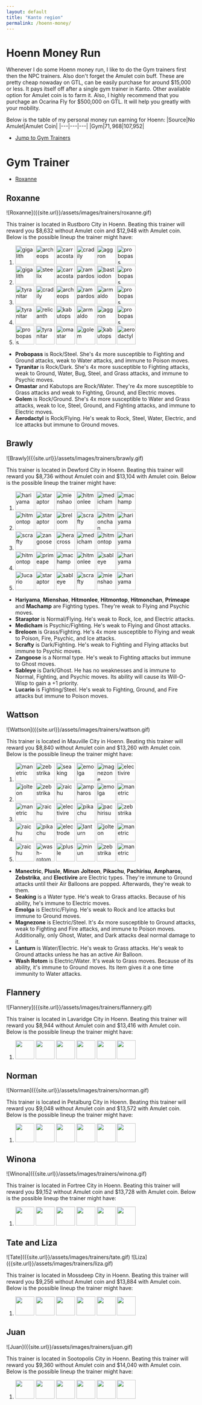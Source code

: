 ```yaml
---
layout: default
title: "Kanto region"
permalink: /hoenn-money/
---
```


# Hoenn Money Run
Whenever I do some Hoenn money run, I like to do the Gym trainers first then the NPC trainers. Also don't forget the Amulet coin buff. These are pretty cheap nowaday on GTL, can be easily purchase for around $15,000 or less. It pays itself off after a single gym trainer in Kanto. Other available option for Amulet coin is to farm it. Also, I highly recommend that you purchage an Ocarina Fly for $500,000 on GTL. It will help you greatly with your mobility.

Below is the table of my personal money run earning for Hoenn:
|Source|No Amulet|Amulet Coin|
|---|---|---|
|Gym|$71,968|$107,952|

<ul>
    <li><a href="#gymtrainer">Jump to Gym Trainers</a></li>
</ul>

<h1 id="gymtrainers">Gym Trainer</h1>

<ul>
   <li><a href="#roxanne">Roxanne</a></li> 
</ul>

<h2 id="roxanne">Roxanne</h2>
![Roxanne]({{site.url}}/assets/images/trainers/roxanne.gif)

This trainer is located in Rustboro City in Hoenn. Beating this trainer will reward you $8,632 without Amulet coin and $12,948 with Amulet coin. Below is the possible lineup the trainer might have:

<ol>
    <li> 
        <img title="gigalith" src="{{site.url}}/assets/images/pokemon/gigalith.gif" width="50"> 
        <img title="archeops" src="{{site.url}}/assets/images/pokemon/archeops.gif" width="50"> 
        <img title="carracosta" src="{{site.url}}/assets/images/pokemon/carracosta.gif" width="50"> 
        <img title="cradily" src="{{site.url}}/assets/images/pokemon/cradily.gif" width="50"> 
        <img title="aggron" src="{{site.url}}/assets/images/pokemon/aggron.gif" width="50"> 
        <img title="probopass" src="{{site.url}}/assets/images/pokemon/probopass.gif" width="50"> 
    </li>
    <li> 
        <img title="gigalith" src="{{site.url}}/assets/images/pokemon/gigalith.gif" width="50"> 
        <img title="steelix" src="{{site.url}}/assets/images/pokemon/steelix.gif" width="50"> 
        <img title="carracosta" src="{{site.url}}/assets/images/pokemon/carracosta.gif" width="50"> 
        <img title="rampardos" src="{{site.url}}/assets/images/pokemon/rampardos.gif" width="50"> 
        <img title="bastiodon" src="{{site.url}}/assets/images/pokemon/bastiodon.gif" width="50"> 
        <img title="probopass" src="{{site.url}}/assets/images/pokemon/probopass.gif" width="50"> 
    </li>
    <li> 
        <img title="tyranitar" src="{{site.url}}/assets/images/pokemon/tyranitar.gif" width="50"> 
        <img title="cradily" src="{{site.url}}/assets/images/pokemon/cradily.gif" width="50"> 
        <img title="archeops" src="{{site.url}}/assets/images/pokemon/archeops.gif" width="50"> 
        <img title="rampardos" src="{{site.url}}/assets/images/pokemon/rampardos.gif" width="50"> 
        <img title="armaldo" src="{{site.url}}/assets/images/pokemon/armaldo.gif" width="50"> 
        <img title="probopass" src="{{site.url}}/assets/images/pokemon/probopass.gif" width="50"> 
    </li>
    <li> 
        <img title="tyranitar" src="{{site.url}}/assets/images/pokemon/tyranitar.gif" width="50"> 
        <img title="relicanth" src="{{site.url}}/assets/images/pokemon/relicanth.gif" width="50"> 
        <img title="kabutops" src="{{site.url}}/assets/images/pokemon/kabutops.gif" width="50"> 
        <img title="armaldo" src="{{site.url}}/assets/images/pokemon/armaldo.gif" width="50"> 
        <img title="aggron" src="{{site.url}}/assets/images/pokemon/aggron.gif" width="50"> 
        <img title="probopass" src="{{site.url}}/assets/images/pokemon/probopass.gif" width="50"> 
    </li>
    <li> 
        <img title="probopass" src="{{site.url}}/assets/images/pokemon/probopass.gif" width="50"> 
        <img title="tyranitar" src="{{site.url}}/assets/images/pokemon/tyranitar.gif" width="50"> 
        <img title="omastar" src="{{site.url}}/assets/images/pokemon/omastar.gif" width="50"> 
        <img title="golem" src="{{site.url}}/assets/images/pokemon/golem.gif" width="50"> 
        <img title="kabutops" src="{{site.url}}/assets/images/pokemon/kabutops.gif" width="50"> 
        <img title="aerodactyl" src="{{site.url}}/assets/images/pokemon/aerodactyl.gif" width="50"> 
    </li>
</ol>

- **Probopass** is Rock/Steel. She's 4x more susceptible to Fighting and Ground attacks, weak to Water attacks, and immune to Poison moves.
- **Tyranitar** is Rock/Dark. She's 4x more susceptible to Fighting attacks, weak to Ground, Water, Bug, Steel, and Grass attacks, and immune to Psychic moves.
- **Omastar** and Kabutops are Rock/Water. They're 4x more susceptible to Grass attacks and weak to Fighting, Ground, and Electric moves.
- **Golem** is Rock/Ground. She's 4x more susceptible to Water and Grass attacks, weak to Ice, Steel, Ground, and Fighting attacks, and immune to Electric moves.
- **Aerodactyl** is Rock/Flying. He's weak to Rock, Steel, Water, Electric, and Ice attacks  but immune to Ground moves. 

<h2 id="brawly">Brawly</h2>
![Brawly]({{site.url}}/assets/images/trainers/brawly.gif)

This trainer is located in Dewford City in Hoenn. Beating this trainer will reward you $8,736 without Amulet coin and $13,104 with Amulet coin. Below is the possible lineup the trainer might have:

<ol>
    <li> 
        <img title="hariyama" src="{{site.url}}/assets/images/pokemon/hariyama.gif" width="50"> 
        <img title="staraptor" src="{{site.url}}/assets/images/pokemon/staraptor.gif" width="50"> 
        <img title="mienshao" src="{{site.url}}/assets/images/pokemon/mienshao.gif" width="50"> 
        <img title="hitmonlee" src="{{site.url}}/assets/images/pokemon/hitmonlee.gif" width="50"> 
        <img title="medicham" src="{{site.url}}/assets/images/pokemon/medicham.gif" width="50"> 
        <img title="machamp" src="{{site.url}}/assets/images/pokemon/machamp.gif" width="50"> 
    </li>
    <li> 
        <img title="hitmontop" src="{{site.url}}/assets/images/pokemon/hitmontop.gif" width="50"> 
        <img title="staraptor" src="{{site.url}}/assets/images/pokemon/staraptor.gif" width="50"> 
        <img title="breloom" src="{{site.url}}/assets/images/pokemon/breloom.gif" width="50"> 
        <img title="scrafty" src="{{site.url}}/assets/images/pokemon/scrafty.gif" width="50"> 
        <img title="hitmonchan" src="{{site.url}}/assets/images/pokemon/hitmonchan.gif" width="50"> 
        <img title="hariyama" src="{{site.url}}/assets/images/pokemon/hariyama.gif" width="50"> 
    </li>
    <li> 
        <img title="scrafty" src="{{site.url}}/assets/images/pokemon/scrafty.gif" width="50"> 
        <img title="zangoose" src="{{site.url}}/assets/images/pokemon/zangoose.gif" width="50"> 
        <img title="heracross" src="{{site.url}}/assets/images/pokemon/heracross.gif" width="50"> 
        <img title="medicham" src="{{site.url}}/assets/images/pokemon/medicham.gif" width="50"> 
        <img title="hitmontop" src="{{site.url}}/assets/images/pokemon/hitmontop.gif" width="50"> 
        <img title="hariyama" src="{{site.url}}/assets/images/pokemon/hariyama.gif" width="50"> 
    </li>
    <li> 
        <img title="hitmontop" src="{{site.url}}/assets/images/pokemon/hitmontop.gif" width="50"> 
        <img title="primeape" src="{{site.url}}/assets/images/pokemon/primeape.gif" width="50"> 
        <img title="machamp" src="{{site.url}}/assets/images/pokemon/machamp.gif" width="50"> 
        <img title="hitmonlee" src="{{site.url}}/assets/images/pokemon/hitmonlee.gif" width="50"> 
        <img title="sableye" src="{{site.url}}/assets/images/pokemon/sableye.gif" width="50"> 
        <img title="hariyama" src="{{site.url}}/assets/images/pokemon/hariyama.gif" width="50"> 
    </li>
    <li> 
        <img title="lucario" src="{{site.url}}/assets/images/pokemon/lucario.gif" width="50"> 
        <img title="staraptor" src="{{site.url}}/assets/images/pokemon/staraptor.gif" width="50"> 
        <img title="sableye" src="{{site.url}}/assets/images/pokemon/sableye.gif" width="50"> 
        <img title="scrafty" src="{{site.url}}/assets/images/pokemon/scrafty.gif" width="50"> 
        <img title="mienshao" src="{{site.url}}/assets/images/pokemon/mienshao.gif" width="50"> 
        <img title="hariyama" src="{{site.url}}/assets/images/pokemon/hariyama.gif" width="50"> 
    </li>
</ol>

- **Hariyama**, **Mienshao**, **Hitmonlee**, **Hitmontop**, **Hitmonchan**, **Primeape** and **Machamp** are Fighting types. They're weak to Flying and Psychic moves.
- **Staraptor** is Normal/Flying. He's weak to Rock, Ice, and Electric attacks.
- **Medicham** is Psychic/Fighting. He's weak to Flying and Ghost attacks. 
- **Breloom** is Grass/Fighting. He's 4x more susceptible to Flying and weak to Poison, Fire, Psychic, and Ice attacks.
- **Scrafty** is Dark/Fighting. He's weak to Fighting and Flying attacks but immune to Psychic moves. 
- **Zangoose** is a Normal type. He's weak to Fighting attacks but immune to Ghost moves.
- **Sableye** is Dark/Ghost. He has no weaknesses and is immune to Normal, Fighting, and Psychic moves. Its ability will cause its Will-O-Wisp to gain a +1 priority.
- **Lucario** is Fighting/Steel. He's weak to Fighting, Ground, and Fire attacks but immune to Poison moves. 

<h2 id="wattson">Wattson</h2>
![Wattson]({{site.url}}/assets/images/trainers/wattson.gif)

This trainer is located in Mauville City in Hoenn. Beating this trainer will reward you $8,840 without Amulet coin and $13,260 with Amulet coin. Below is the possible lineup the trainer might have:

<ol>
    <li> 
        <img title="manetric" src="{{site.url}}/assets/images/pokemon/manetric.gif" width="50"> 
        <img title="zebstrika" src="{{site.url}}/assets/images/pokemon/zebstrika.gif" width="50"> 
        <img title="seaking" src="{{site.url}}/assets/images/pokemon/seakingseaking.gif" width="50"> 
        <img title="emolga" src="{{site.url}}/assets/images/pokemon/emolga.gif" width="50"> 
        <img title="magnezone" src="{{site.url}}/assets/images/pokemon/magnezone.gif" width="50"> 
        <img title="electivire" src="{{site.url}}/assets/images/pokemon/electivire.gif" width="50"> 
    </li>
    <li> 
        <img title="jolteon" src="{{site.url}}/assets/images/pokemon/jolteon.gif" width="50"> 
        <img title="zebstrika" src="{{site.url}}/assets/images/pokemon/zebstrika.gif" width="50"> 
        <img title="raichu" src="{{site.url}}/assets/images/pokemon/raichu.gif" width="50"> 
        <img title="ampharos" src="{{site.url}}/assets/images/pokemon/ampharos.gif" width="50"> 
        <img title="emolga" src="{{site.url}}/assets/images/pokemon/emolga.gif" width="50"> 
        <img title="manetric" src="{{site.url}}/assets/images/pokemon/manetric.gif" width="50"> 
    </li>
    <li> 
        <img title="manetric" src="{{site.url}}/assets/images/pokemon/manetric.gif" width="50"> 
        <img title="raichu" src="{{site.url}}/assets/images/pokemon/raichu.gif" width="50"> 
        <img title="electivire" src="{{site.url}}/assets/images/pokemon/electivire.gif" width="50"> 
        <img title="pikachu" src="{{site.url}}/assets/images/pokemon/pikachu.gif" width="50"> 
        <img title="pachirisu" src="{{site.url}}/assets/images/pokemon/pachirisu.gif" width="50"> 
        <img title="zebstrika" src="{{site.url}}/assets/images/pokemon/zebstrika.gif" width="50"> 
    </li>
    <li> 
        <img title="raichu" src="{{site.url}}/assets/images/pokemon/raichu.gif" width="50"> 
        <img title="pikachu" src="{{site.url}}/assets/images/pokemon/pikachu.gif" width="50"> 
        <img title="electrode" src="{{site.url}}/assets/images/pokemon/electrode.gif" width="50"> 
        <img title="lanturn" src="{{site.url}}/assets/images/pokemon/lanturn.gif" width="50"> 
        <img title="jolteon" src="{{site.url}}/assets/images/pokemon/jolteon.gif" width="50"> 
        <img title="manetric" src="{{site.url}}/assets/images/pokemon/manetric.gif" width="50"> 
    </li>
    <li> 
        <img title="raichu" src="{{site.url}}/assets/images/pokemon/raichu.gif" width="50"> 
        <img title="wash-rotom" src="{{site.url}}/assets/images/pokemon/wash-rotom.gif" width="50"> 
        <img title="plusle" src="{{site.url}}/assets/images/pokemon/plusle.gif" width="50"> 
        <img title="minun" src="{{site.url}}/assets/images/pokemon/minun.gif" width="50"> 
        <img title="zebstrika" src="{{site.url}}/assets/images/pokemon/zebstrika.gif" width="50"> 
        <img title="manetric" src="{{site.url}}/assets/images/pokemon/manetric.gif" width="50"> 
    </li>
</ol>

- **Manectric**, **Plusle**, **Minun**  **Jolteon**, **Pikachu**, **Pachirisu**, **Ampharos**, **Zebstrika**, and **Electivire** are Electric types. They're immune to Ground attacks until their Air Balloons are popped. Afterwards, they're weak to them.
- **Seaking** is a Water type. He's weak to Grass attacks. Because of his ability, he's immune to Electric moves.
- **Emolga** is Electric/Flying. He's weak to Rock and Ice attacks but immune to Ground moves.
- **Magnezone** is Electric/Steel. It's 4x more susceptible to Ground attacks, weak to Fighting and Fire attacks, and immune to Poison moves. Additionally, only Ghost, Water, and Dark attacks deal normal damage to it. 
- **Lanturn** is Water/Electric. He's weak to Grass attacks. He's weak to Ground attacks unless he has an active Air Balloon. 
- **Wash Rotom** is Electric/Water. It's weak to Grass moves. Because of its ability, it's immune to Ground moves. Its item gives it a one time immunity to Water attacks.

<h2 id="flannery">Flannery</h2>
![Flannery]({{site.url}}/assets/images/trainers/flannery.gif)

This trainer is located in Lavaridge City in Hoenn. Beating this trainer will reward you $8,944 without Amulet coin and $13,416 with Amulet coin. Below is the possible lineup the trainer might have:

<ol>
    <li> 
        <img title="" src="{{site.url}}/assets/images/pokemon/.gif" width="50"> 
        <img title="" src="{{site.url}}/assets/images/pokemon/.gif" width="50"> 
        <img title="" src="{{site.url}}/assets/images/pokemon/.gif" width="50"> 
        <img title="" src="{{site.url}}/assets/images/pokemon/.gif" width="50"> 
        <img title="" src="{{site.url}}/assets/images/pokemon/.gif" width="50"> 
        <img title="" src="{{site.url}}/assets/images/pokemon/.gif" width="50"> 
    </li>
</ol>

<h2 id="norman">Norman</h2>
![Norman]({{site.url}}/assets/images/trainers/norman.gif)

This trainer is located in Petalburg City in Hoenn. Beating this trainer will reward you $9,048 without Amulet coin and $13,572 with Amulet coin. Below is the possible lineup the trainer might have:

<ol>
    <li> 
        <img title="" src="{{site.url}}/assets/images/pokemon/.gif" width="50"> 
        <img title="" src="{{site.url}}/assets/images/pokemon/.gif" width="50"> 
        <img title="" src="{{site.url}}/assets/images/pokemon/.gif" width="50"> 
        <img title="" src="{{site.url}}/assets/images/pokemon/.gif" width="50"> 
        <img title="" src="{{site.url}}/assets/images/pokemon/.gif" width="50"> 
        <img title="" src="{{site.url}}/assets/images/pokemon/.gif" width="50"> 
    </li>
</ol>

<h2 id="winona">Winona</h2>
![Winona]({{site.url}}/assets/images/trainers/winona.gif)

This trainer is located in Fortree City in Hoenn. Beating this trainer will reward you $9,152 without Amulet coin and $13,728 with Amulet coin. Below is the possible lineup the trainer might have:

<ol>
    <li> 
        <img title="" src="{{site.url}}/assets/images/pokemon/.gif" width="50"> 
        <img title="" src="{{site.url}}/assets/images/pokemon/.gif" width="50"> 
        <img title="" src="{{site.url}}/assets/images/pokemon/.gif" width="50"> 
        <img title="" src="{{site.url}}/assets/images/pokemon/.gif" width="50"> 
        <img title="" src="{{site.url}}/assets/images/pokemon/.gif" width="50"> 
        <img title="" src="{{site.url}}/assets/images/pokemon/.gif" width="50"> 
    </li>
</ol>

<h2 id="tateandliza">Tate and Liza</h2>
![Tate]({{site.url}}/assets/images/trainers/tate.gif) ![Liza]({{site.url}}/assets/images/trainers/liza.gif)

This trainer is located in Mossdeep City in Hoenn. Beating this trainer will reward you $9,256 without Amulet coin and $13,884 with Amulet coin. Below is the possible lineup the trainer might have:

<ol>
    <li> 
        <img title="" src="{{site.url}}/assets/images/pokemon/.gif" width="50"> 
        <img title="" src="{{site.url}}/assets/images/pokemon/.gif" width="50"> 
        <img title="" src="{{site.url}}/assets/images/pokemon/.gif" width="50"> 
        <img title="" src="{{site.url}}/assets/images/pokemon/.gif" width="50"> 
        <img title="" src="{{site.url}}/assets/images/pokemon/.gif" width="50"> 
        <img title="" src="{{site.url}}/assets/images/pokemon/.gif" width="50"> 
    </li>
</ol>

<h2 id="juan">Juan</h2>
![Juan]({{site.url}}/assets/images/trainers/juan.gif)

This trainer is located in Sootopolis City in Hoenn. Beating this trainer will reward you $9,360 without Amulet coin and $14,040 with Amulet coin. Below is the possible lineup the trainer might have:

<ol>
    <li> 
        <img title="" src="{{site.url}}/assets/images/pokemon/.gif" width="50"> 
        <img title="" src="{{site.url}}/assets/images/pokemon/.gif" width="50"> 
        <img title="" src="{{site.url}}/assets/images/pokemon/.gif" width="50"> 
        <img title="" src="{{site.url}}/assets/images/pokemon/.gif" width="50"> 
        <img title="" src="{{site.url}}/assets/images/pokemon/.gif" width="50"> 
        <img title="" src="{{site.url}}/assets/images/pokemon/.gif" width="50"> 
    </li>
</ol>